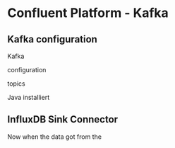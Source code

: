 # Confluent Platform - Kafka

## Kafka configuration

Kafka 

configuration

topics

Java installiert

## InfluxDB Sink Connector

  Now when the data got from the



